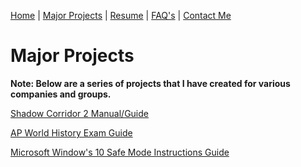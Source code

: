 [Home](index.md) | [Major Projects](Major_Projects.md) | [Resume](resume.md) | [FAQ's](FAQ.md) | [Contact Me](Contact_Me.md)

# **Major Projects** 

**Note: Below are a series of projects that I have created for various companies and groups.** 

[Shadow Corridor 2 Manual/Guide](manual.md)

[AP World History Exam Guide](AP_World_History_Study_Guide.md) 

[Microsoft Window's 10 Safe Mode Instructions Guide](Quick_Start_Guide.md)
